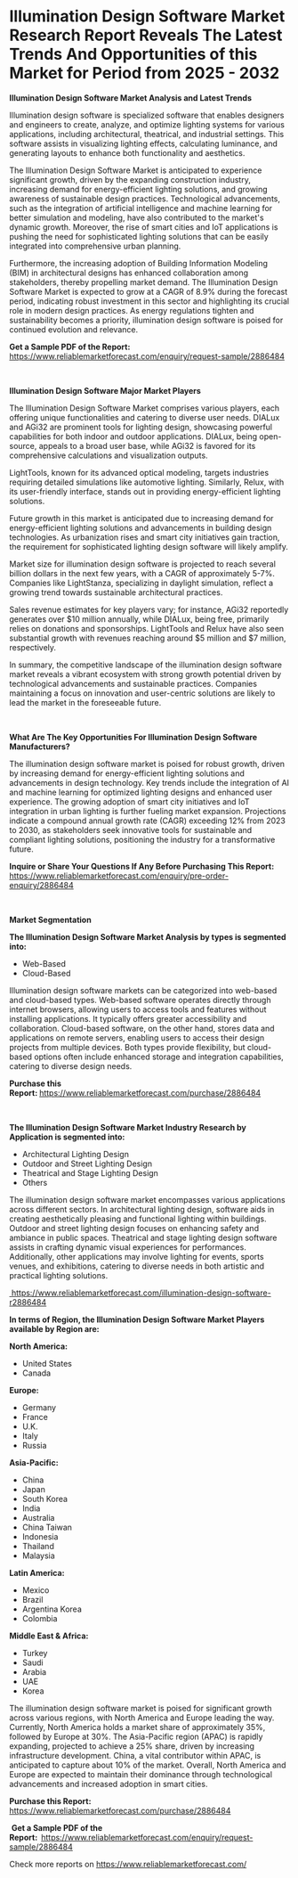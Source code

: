 <p><h1>Illumination Design Software Market Research Report Reveals The Latest Trends And Opportunities of this Market for Period from 2025 - 2032</h1></p><p><strong>Illumination Design Software Market Analysis and Latest Trends</strong></p>
<p><p>Illumination design software is specialized software that enables designers and engineers to create, analyze, and optimize lighting systems for various applications, including architectural, theatrical, and industrial settings. This software assists in visualizing lighting effects, calculating luminance, and generating layouts to enhance both functionality and aesthetics.</p><p>The Illumination Design Software Market is anticipated to experience significant growth, driven by the expanding construction industry, increasing demand for energy-efficient lighting solutions, and growing awareness of sustainable design practices. Technological advancements, such as the integration of artificial intelligence and machine learning for better simulation and modeling, have also contributed to the market's dynamic growth. Moreover, the rise of smart cities and IoT applications is pushing the need for sophisticated lighting solutions that can be easily integrated into comprehensive urban planning.</p><p>Furthermore, the increasing adoption of Building Information Modeling (BIM) in architectural designs has enhanced collaboration among stakeholders, thereby propelling market demand. The Illumination Design Software Market is expected to grow at a CAGR of 8.9% during the forecast period, indicating robust investment in this sector and highlighting its crucial role in modern design practices. As energy regulations tighten and sustainability becomes a priority, illumination design software is poised for continued evolution and relevance.</p></p>
<p><strong>Get a Sample PDF of the Report:&nbsp;</strong> <a href="https://www.reliablemarketforecast.com/enquiry/request-sample/2886484?utm_campaign=2478&utm_medium=2&utm_source=Github&utm_content=ia&utm_term=13032025&utm_id=illumination-design-software">https://www.reliablemarketforecast.com/enquiry/request-sample/2886484</a></p>
<p>&nbsp;</p>
<p><strong>Illumination Design Software Major Market Players</strong></p>
<p><p>The Illumination Design Software Market comprises various players, each offering unique functionalities and catering to diverse user needs. DIALux and AGi32 are prominent tools for lighting design, showcasing powerful capabilities for both indoor and outdoor applications. DIALux, being open-source, appeals to a broad user base, while AGi32 is favored for its comprehensive calculations and visualization outputs.</p><p>LightTools, known for its advanced optical modeling, targets industries requiring detailed simulations like automotive lighting. Similarly, Relux, with its user-friendly interface, stands out in providing energy-efficient lighting solutions.</p><p>Future growth in this market is anticipated due to increasing demand for energy-efficient lighting solutions and advancements in building design technologies. As urbanization rises and smart city initiatives gain traction, the requirement for sophisticated lighting design software will likely amplify.</p><p>Market size for illumination design software is projected to reach several billion dollars in the next few years, with a CAGR of approximately 5-7%. Companies like LightStanza, specializing in daylight simulation, reflect a growing trend towards sustainable architectural practices.</p><p>Sales revenue estimates for key players vary; for instance, AGi32 reportedly generates over $10 million annually, while DIALux, being free, primarily relies on donations and sponsorships. LightTools and Relux have also seen substantial growth with revenues reaching around $5 million and $7 million, respectively.</p><p>In summary, the competitive landscape of the illumination design software market reveals a vibrant ecosystem with strong growth potential driven by technological advancements and sustainable practices. Companies maintaining a focus on innovation and user-centric solutions are likely to lead the market in the foreseeable future.</p></p>
<p>&nbsp;</p>
<p><strong>What Are The Key Opportunities For Illumination Design Software Manufacturers?</strong></p>
<p><p>The illumination design software market is poised for robust growth, driven by increasing demand for energy-efficient lighting solutions and advancements in design technology. Key trends include the integration of AI and machine learning for optimized lighting designs and enhanced user experience. The growing adoption of smart city initiatives and IoT integration in urban lighting is further fueling market expansion. Projections indicate a compound annual growth rate (CAGR) exceeding 12% from 2023 to 2030, as stakeholders seek innovative tools for sustainable and compliant lighting solutions, positioning the industry for a transformative future.</p></p>
<p><strong>Inquire or Share Your Questions If Any Before Purchasing This Report:</strong> <a href="https://www.reliablemarketforecast.com/enquiry/pre-order-enquiry/2886484?utm_campaign=2478&utm_medium=2&utm_source=Github&utm_content=ia&utm_term=13032025&utm_id=illumination-design-software">https://www.reliablemarketforecast.com/enquiry/pre-order-enquiry/2886484</a></p>
<p>&nbsp;</p>
<p><strong>Market Segmentation</strong></p>
<p><strong>The Illumination Design Software Market Analysis by types is segmented into:</strong></p>
<p><ul><li>Web-Based</li><li>Cloud-Based</li></ul></p>
<p><p>Illumination design software markets can be categorized into web-based and cloud-based types. Web-based software operates directly through internet browsers, allowing users to access tools and features without installing applications. It typically offers greater accessibility and collaboration. Cloud-based software, on the other hand, stores data and applications on remote servers, enabling users to access their design projects from multiple devices. Both types provide flexibility, but cloud-based options often include enhanced storage and integration capabilities, catering to diverse design needs.</p></p>
<p><strong>Purchase this Report:&nbsp;</strong><a href="https://www.reliablemarketforecast.com/purchase/2886484?utm_campaign=2478&utm_medium=2&utm_source=Github&utm_content=ia&utm_term=13032025&utm_id=illumination-design-software">https://www.reliablemarketforecast.com/purchase/2886484</a></p>
<p>&nbsp;</p>
<p><strong>The Illumination Design Software Market Industry Research by Application is segmented into:</strong></p>
<p><ul><li>Architectural Lighting Design</li><li>Outdoor and Street Lighting Design</li><li>Theatrical and Stage Lighting Design</li><li>Others</li></ul></p>
<p><p>The illumination design software market encompasses various applications across different sectors. In architectural lighting design, software aids in creating aesthetically pleasing and functional lighting within buildings. Outdoor and street lighting design focuses on enhancing safety and ambiance in public spaces. Theatrical and stage lighting design software assists in crafting dynamic visual experiences for performances. Additionally, other applications may involve lighting for events, sports venues, and exhibitions, catering to diverse needs in both artistic and practical lighting solutions.</p></p>
<p><a href="https://www.reliablemarketforecast.com/illumination-design-software-r2886484?utm_campaign=2478&utm_medium=2&utm_source=Github&utm_content=ia&utm_term=13032025&utm_id=illumination-design-software">&nbsp;https://www.reliablemarketforecast.com/illumination-design-software-r2886484</a></p>
<p><strong>In terms of Region, the Illumination Design Software Market Players available by Region are:</strong></p>
<p>
    <p> <strong> North America: </strong>
        <ul>
            <li>United States</li>
            <li>Canada</li>
        </ul>
        </p> 
    <p> <strong> Europe: </strong>
        <ul>
            <li>Germany</li>
            <li>France</li>
            <li>U.K.</li>
            <li>Italy</li>
            <li>Russia</li>
        </ul>
        </p> 
    <p> <strong> Asia-Pacific: </strong>
        <ul>
            <li>China</li>
            <li>Japan</li>
            <li>South Korea</li>
            <li>India</li>
            <li>Australia</li>
            <li>China Taiwan</li>
            <li>Indonesia</li>
            <li>Thailand</li>
            <li>Malaysia</li>
        </ul>
        </p> 
    <p> <strong> Latin America: </strong>
        <ul>
            <li>Mexico</li>
            <li>Brazil</li>
            <li>Argentina Korea</li>
            <li>Colombia</li>
        </ul>
        </p> 
    <p> <strong> Middle East & Africa: </strong>
        <ul>
            <li>Turkey</li>
            <li>Saudi</li>
            <li>Arabia</li>
            <li>UAE</li>
            <li>Korea</li>
        </ul>
    </p>
    </p>
<p><p>The illumination design software market is poised for significant growth across various regions, with North America and Europe leading the way. Currently, North America holds a market share of approximately 35%, followed by Europe at 30%. The Asia-Pacific region (APAC) is rapidly expanding, projected to achieve a 25% share, driven by increasing infrastructure development. China, a vital contributor within APAC, is anticipated to capture about 10% of the market. Overall, North America and Europe are expected to maintain their dominance through technological advancements and increased adoption in smart cities.</p></p>
<p><strong>Purchase this Report: </strong><a href="https://www.reliablemarketforecast.com/purchase/2886484?utm_campaign=2478&utm_medium=2&utm_source=Github&utm_content=ia&utm_term=13032025&utm_id=illumination-design-software">https://www.reliablemarketforecast.com/purchase/2886484</a></p>
<p>&nbsp;<strong>Get a Sample PDF of the Report:&nbsp;&nbsp;</strong><a href="https://www.reliablemarketforecast.com/enquiry/request-sample/2886484?utm_campaign=2478&utm_medium=2&utm_source=Github&utm_content=ia&utm_term=13032025&utm_id=illumination-design-software">https://www.reliablemarketforecast.com/enquiry/request-sample/2886484</a></p>
<p><strong></strong></p>
<p>Check more reports on <a href="https://www.reliablemarketforecast.com/?utm_campaign=2478&utm_medium=2&utm_source=Github&utm_content=ia&utm_term=13032025&utm_id=illumination-design-software">https://www.reliablemarketforecast.com/</a></p>
